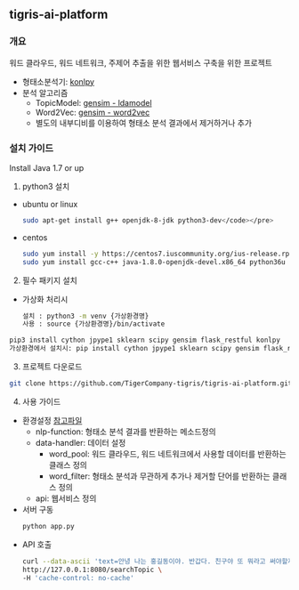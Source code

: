 ## tigris-ai-platform
### 개요
워드 클라우드, 워드 네트워크, 주제어 추출을 위한 웹서비스 구축을 위한 프로젝트
* 형태소분석기: [konlpy](konlpy.org/ko/latest)
* 분석 알고리즘
  * TopicModel: [gensim - ldamodel](https://radimrehurek.com/gensim/models/ldamodel.html)
  * Word2Vec: [gensim - word2vec](https://radimrehurek.com/gensim/models/word2vec.html)
  * 별도의 내부디비를 이용하여 형태소 분석 결과에서 제거하거나 추가

### 설치 가이드
Install Java 1.7 or up
1. python3 설치
  * ubuntu or linux
    ```bash
    sudo apt-get install g++ openjdk-8-jdk python3-dev</code></pre>
    ```
  * centos
    ```bash
    sudo yum install -y https://centos7.iuscommunity.org/ius-release.rpm
    sudo yum install gcc-c++ java-1.8.0-openjdk-devel.x86_64 python36u python36u-libs python36u-devel python36u-pip
    ```

2. 필수 패키지 설치
  * 가상화 처리시
    ```bash
    설치 : python3 -m venv {가상환경명}
    사용 : source {가상환경명}/bin/activate
    ```

  ```bash
  pip3 install cython jpype1 sklearn scipy gensim flask_restful konlpy
  가상환경에서 설치시: pip install cython jpype1 sklearn scipy gensim flask_restful konlpy
  ```

3. 프로젝트 다운로드
  ```bash
  git clone https://github.com/TigerCompany-tigris/tigris-ai-platform.git
  ```
4. 사용 가이드
  * 환경설정
    [참고파일](properties/config.xml)
    * nlp-function: 형태소 분석 결과를 반환하는 메소드정의
    * data-handler: 데이터 설정
      * word_pool: 워드 클라우드, 워드 네트워크에서 사용할 데이터를 반환하는 클래스 정의
      * word_filter: 형태소 분석과 무관하게 추가나 제거할 단어를 반환하는 클래스 정의
     * api: 웹서비스 정의
  * 서버 구동
    ```bash
    python app.py
    ```
  * API 호출
    ```bash
    curl --data-ascii 'text=안녕 나는 홍길동이야. 반갑다. 친구야 또 뭐라고 써야할까' \
    http://127.0.0.1:8080/searchTopic \
    -H 'cache-control: no-cache'
    ```
